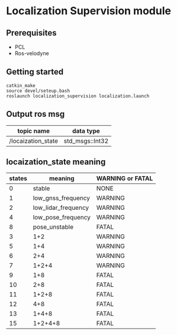 # Localization Supervision module

## Prerequisites
* PCL
* Ros-velodyne
 
## Getting started
```
catkin_make
source devel/seteup.bash
roslaunch localization_supervision localization.launch
```

## Output ros msg
| topic name | data type |
| --- | --- |
| /locaization_state | std_msgs::Int32 |

## locaization_state meaning
| states |  meaning  | WARNING or FATAL |
| --- | --- | --- |
| 0 | stable | NONE |
| 1 | low_gnss_frequency | WARNING |
| 2 | low_lidar_frequency | WARNING |
| 4 | low_pose_frequency | WARNING |
| 8 | pose_unstable | FATAL |
| 3 | 1+2 | WARNING |
| 5 | 1+4 | WARNING |
| 6 | 2+4 | WARNING |
| 7 | 1+2+4 | WARNING |
| 9 | 1+8 | FATAL |
| 10 | 2+8 | FATAL |
| 11 | 1+2+8 | FATAL |
| 12 | 4+8 | FATAL |
| 13 | 1+4+8 | FATAL |
| 15 | 1+2+4+8 | FATAL |

